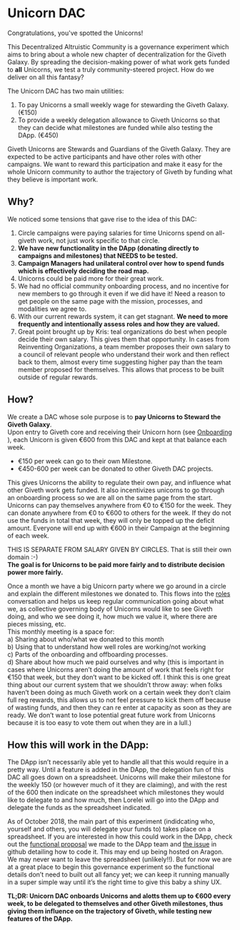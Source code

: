 # **Unicorn DAC**
Congratulations, you've spotted the Unicorns! <br> 

This Decentralized Altruistic Community is a governance experiment which aims to bring about a whole new chapter of decentralization for the Giveth Galaxy. By spreading the decision-making power of what work gets funded to **all** Unicorns, we test a truly community-steered project. How do we deliver on all this fantasy?

The Unicorn DAC has two main utilities: <br>
1. To pay Unicorns a small weekly wage for stewarding the Giveth Galaxy. (€150) <br>
2. To provide a weekly delegation allowance to Giveth Unicorns so that they can decide what milestones are funded while also testing the DApp. (€450) <br>

Giveth Unicorns are Stewards and Guardians of the Giveth Galaxy. They are expected to be active participants and have other roles with other campaigns. We want to reward this participation and make it easy for the whole Unicorn community to author the trajectory of Giveth by funding what they believe is important work. <br>
## **Why?** <br>
We noticed some tensions that gave rise to the idea of this DAC: <br>
1. Circle campaigns were paying salaries for time Unicorns spend on all-giveth work, not just work specific to that circle. <br>
2. **We have new functionality in the DApp (donating directly to campaigns and milestones) that NEEDS to be tested.** <br>
3. **Campaign Managers had unilateral control over how to spend funds which is effectively deciding the road map.** <br>
4. Unicorns could be paid more for their great work. <br>
5. We had no official community onboarding process, and no incentive for new members to go through it even if we did have it! Need a reason to get people on the same page with the mission, processes, and modalities we agree to. <br>
6. With our current rewards system, it can get stagnant. **We need to more frequently and intentionally assess roles and how they are valued.** <br>
7. Great point brought up by Kris: teal organizations do best when people decide their own salary. This gives them that opportunity. In cases from Reinventing Organizations, a team member proposes their own salary to a council of relevant people who understand their work and then reflect back to them, almost every time suggesting higher pay than the team member proposed for themselves. This allows that process to be built outside of regular rewards. <br>
## **How?** <br>
We create a DAC whose sole purpose is to **pay Unicorns to Steward the Giveth Galaxy**. <br>
Upon entry to Giveth core and receiving their Unicorn horn (see [Onboarding](https://wiki.giveth.io/policy/Unicorn-onboarding/) ), each Unicorn is given €600 from this DAC and kept at that balance each week.  <br>
- €150 per week can go to their own Milestone.  <br>
- €450-600 per week can be donated to other Giveth DAC projects. <br>

This gives Unicorns the ability to regulate their own pay, and influence what other Giveth work gets funded. It also incentivizes unicorns to go through an onboarding process so we are all on the same page from the start. <br> 
Unicorns can pay themselves anywhere from €0 to €150 for the week. They can donate anywhere from €0 to €600 to others for the week. If they do not use the funds in total that week, they will only be topped up the deficit amount. Everyone will end up with €600 in their Campaign at the beginning of each week.  <br>

THIS IS SEPARATE FROM SALARY GIVEN BY CIRCLES. That is still their own domain :-)  <br>
**The goal is for Unicorns to be paid more fairly and to distribute decision power more fairly.** <br>

Once a month we have a big Unicorn party where we go around in a circle and explain the different milestones we donated to. This flows into the [roles](https://wiki.giveth.io/policy/roles/) conversation and helps us keep regular communication going about what we, as collective governing body of Unicorns would like to see Giveth doing, and who we see doing it, how much we value it, where there are pieces missing, etc.  <br>
This monthly meeting is a space for: <br>
a) Sharing about who/what we donated to this month <br>
b) Using that to understand how well roles are working/not working <br>
c) Parts of the onboarding and offboarding processes. <br>
d) Share about how much we paid ourselves and why (this is important in cases where Unicorns aren’t doing the amount of work that feels right for €150 that week, but they don’t want to be kicked off. I think this is one great thing about our current system that we shouldn’t throw away: when folks haven’t been doing as much Giveth work on a certain week they don’t claim full reg rewards, this allows us to not feel pressure to kick them off because of wasting funds, and then they can re enter at capacity as soon as they are ready. We don’t want to lose potential great future work from Unicorns because it is too easy to vote them out when they are in a lull.) <br>
## How this will work in the DApp: <br>
The DApp isn’t necessarily able yet to handle all that this would require in a pretty way. Until a feature is added in the DApp, the delegation fun of this DAC all goes down on a spreadsheet. Unicorns will make their milestone for the weekly 150 (or however much of it they are claiming), and with the rest of the 600 then indicate on the spreadsheet which milestones they would like to delegate to and how much, then Lorelei will go into the DApp and delegate the funds as the spreadsheet indicated.  <br>

As of October 2018, the main part of this experiment (indidcating who, yourself and others, you will delegate your funds to) takes place on a spreadsheet. If you are interested in how this could work in the DApp, check out the [functional proposal](https://docs.google.com/document/d/1LGV2BME3GW0tOUH2klKTFKFeLhmbQd4YSQh6e7LucLc/edit?usp=sharing) we made to the DApp team and [the issue](https://github.com/Giveth/giveth-dapp/issues/487) in github detailing how to code it. This may end up being hosted on Aragon. We may never want to leave the spreadsheet (unlikely!!). But for now we are at a great place to begin this governance experiment so the functional details don’t need to built out all fancy yet; we can keep it running manually in a super simple way until it’s the right time to give this baby a shiny UX. <br> 

**TL;DR: Unicorn DAC onboards Unicorns and alotts them up to €600 every week, to be delegated to themselves and other Giveth milestones, thus giving them influence on the trajectory of Giveth, while testing new features of the DApp.**



